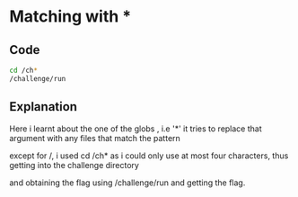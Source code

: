 # Matching with *

## Code

```bash
cd /ch*
/challenge/run
```
## Explanation

Here i learnt about the one of the globs , i.e '*'  it tries to replace that argument with any files that match the pattern 

except for /, i used cd /ch* as i could only use at most four characters, thus getting into the challenge directory 

and obtaining the flag using /challenge/run and getting the flag.
